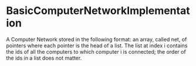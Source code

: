 # BasicComputerNetworkImplementation
A Computer Network stored in the following format: an array, called net, of pointers where each pointer is the head of a list. The list at index i contains the ids of all the computers to which computer i is connected; the order of the ids in a list does not matter.


